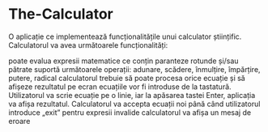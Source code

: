 # The-Calculator
O aplicație ce implementează funcționalitățile unui calculator științific.
Calculatorul va avea următoarele funcționalități:

poate evalua expresii matematice ce conțin paranteze rotunde și/sau pătrate
suportă următoarele operații: adunare, scădere, înmulțire, împărțire, putere, radical
calculatorul trebuie să poate procesa orice ecuație și să afișeze rezultatul pe ecran
ecuațiile vor fi introduse de la tastatură. Utilizatorul va scrie ecuație pe o linie, iar la apăsarea tastei Enter, aplicația va afișa rezultatul. Calculatorul va accepta ecuații noi până când utilizatorul introduce „exit”
pentru expresii invalide calculatorul va afișa un mesaj de eroare
